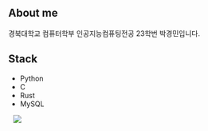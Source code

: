 ## About me

경북대학교 컴퓨터학부 인공지능컴퓨팅전공 23학번 박경민입니다. 

## Stack

- Python
- C
- Rust
- MySQL


<a href="https://instagram.com/re_min_iscent27?igshid=OGQ5ZDc2ODk2ZA==">
    <img 
        src="http://img.shields.io/badge/-Instagram-black?style=flat&logo=Instagram&link=https://instagram.com/alpox.dev/"
        style="height : auto; margin-left : 10px; margin-right : 10px;"/>
